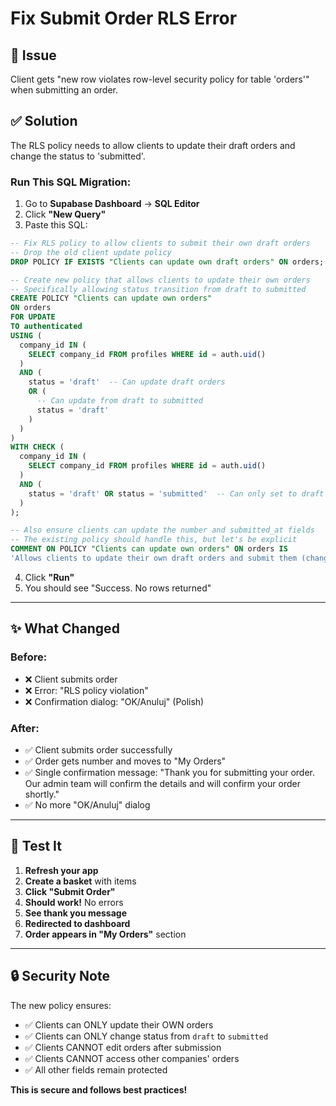 # Fix Submit Order RLS Error

## 🐛 Issue
Client gets "new row violates row-level security policy for table 'orders'" when submitting an order.

## ✅ Solution

The RLS policy needs to allow clients to update their draft orders and change the status to 'submitted'.

### **Run This SQL Migration:**

1. Go to **Supabase Dashboard** → **SQL Editor**
2. Click **"New Query"**
3. Paste this SQL:

```sql
-- Fix RLS policy to allow clients to submit their own draft orders
-- Drop the old client update policy
DROP POLICY IF EXISTS "Clients can update own draft orders" ON orders;

-- Create new policy that allows clients to update their own orders
-- Specifically allowing status transition from draft to submitted
CREATE POLICY "Clients can update own orders"
ON orders
FOR UPDATE
TO authenticated
USING (
  company_id IN (
    SELECT company_id FROM profiles WHERE id = auth.uid()
  )
  AND (
    status = 'draft'  -- Can update draft orders
    OR (
      -- Can update from draft to submitted
      status = 'draft' 
    )
  )
)
WITH CHECK (
  company_id IN (
    SELECT company_id FROM profiles WHERE id = auth.uid()
  )
  AND (
    status = 'draft' OR status = 'submitted'  -- Can only set to draft or submitted
  )
);

-- Also ensure clients can update the number and submitted_at fields
-- The existing policy should handle this, but let's be explicit
COMMENT ON POLICY "Clients can update own orders" ON orders IS 
'Allows clients to update their own draft orders and submit them (change status to submitted)';
```

4. Click **"Run"**
5. You should see "Success. No rows returned"

---

## ✨ What Changed

### **Before:**
- ❌ Client submits order
- ❌ Error: "RLS policy violation"
- ❌ Confirmation dialog: "OK/Anuluj" (Polish)

### **After:**
- ✅ Client submits order successfully
- ✅ Order gets number and moves to "My Orders"
- ✅ Single confirmation message: "Thank you for submitting your order. Our admin team will confirm the details and will confirm your order shortly."
- ✅ No more "OK/Anuluj" dialog

---

## 🧪 Test It

1. **Refresh your app**
2. **Create a basket** with items
3. **Click "Submit Order"**
4. **Should work!** No errors
5. **See thank you message**
6. **Redirected to dashboard**
7. **Order appears in "My Orders"** section

---

## 🔒 Security Note

The new policy ensures:
- ✅ Clients can ONLY update their OWN orders
- ✅ Clients can ONLY change status from `draft` to `submitted`
- ✅ Clients CANNOT edit orders after submission
- ✅ Clients CANNOT access other companies' orders
- ✅ All other fields remain protected

**This is secure and follows best practices!**

